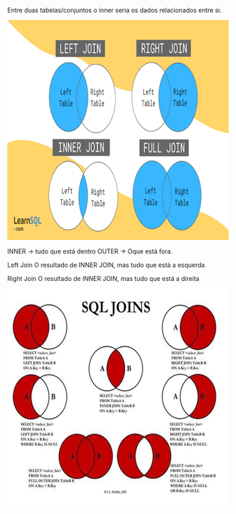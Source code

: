 Entre duas tabelas/conjuntos o inner seria os dados relacionados entre si.

<img src="img/joins.png" width="600" height="500">

INNER -> tudo que está dentro
OUTER -> Oque está fora.

Left Join
O resultado de INNER JOIN, mas tudo que está a esquerda

Right Join
O resultado de INNER JOIN, mas tudo que está a direita

<img src="img/joins-mysql.jpg" width="600" height="500">